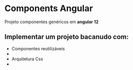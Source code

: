 # Components Angular

Projeto componentes genéricos em <b>angular 12</b>

## Implementar um projeto bacanudo com: 
<ul>
 <li>Componentes reutilizáveis<li>
 <li>Arquitetura Css<li>
</ul>


